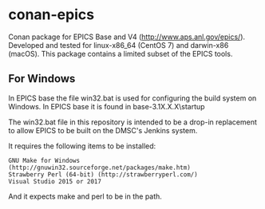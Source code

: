 # conan-epics

Conan package for EPICS Base  and V4 (http://www.aps.anl.gov/epics/). Developed
and tested for linux-x86_64 (CentOS 7) and darwin-x86 (macOS). This package
contains a limited subset of the EPICS tools.

## For Windows

In EPICS base the file win32.bat is used for configuring the build system on Windows. In EPICS base it is found in base-3.1X.X.X\startup

The win32.bat file in this repository is intended to be a drop-in replacement to allow EPICS to be built on the DMSC's Jenkins system.

It requires the following items to be installed:

    GNU Make for Windows (http://gnuwin32.sourceforge.net/packages/make.htm)
    Strawberry Perl (64-bit) (http://strawberryperl.com/)
    Visual Studio 2015 or 2017

And it expects make and perl to be in the path.
